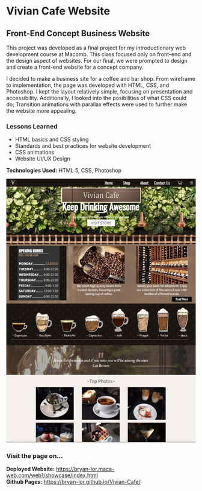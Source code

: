 # Vivian Cafe Website
## Front-End Concept Business Website
This project was developed as a final project for my introductionary web development course at Macomb. This class focused only on front-end and the design aspect of websites. For our final, we were prompted to design and create a front-end website for a concept company.  
  
I decided to make a business site for a coffee and bar shop. From wireframe to implementation, the page was developed with HTML, CSS, and Photoshop. I kept the layout relatively simple, focusing on presentation and accessibility. Additionally, I looked into the posibilities of what CSS could do; Transition animations with parallax effects were used to further make the website more appealing.‍  
### Lessons Learned  
- HTML basics and CSS styling
- Standards and best practices for website development
- CSS animations
- Website UI/UX Design‍  
  
**Technologies Used:** HTML 5, CSS, Photoshop

![Vivian Cafe Home](images/viviancafe_capture.PNG)

### Visit the page on...   
**Deployed Website:** https://bryan-lor.maca-web.com/web1/showcase/index.html  
**Github Pages:**  https://bryan-lor.github.io/Vivian-Cafe/ 

